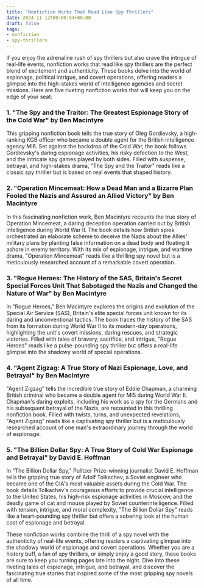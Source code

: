 ```yaml
---
title: "Nonfiction Works That Read Like Spy Thrillers"
date: 2024-11-12T00:00:54+00:00
draft: false
tags:
- nonfiction
- spy-thrillers
---
```


If you enjoy the adrenaline rush of spy thrillers but also crave the intrigue of real-life events, nonfiction works that read like spy thrillers are the perfect blend of excitement and authenticity. These books delve into the world of espionage, political intrigue, and covert operations, offering readers a glimpse into the high-stakes world of intelligence agencies and secret missions. Here are five riveting nonfiction works that will keep you on the edge of your seat:

### 1. "The Spy and the Traitor: The Greatest Espionage Story of the Cold War" by Ben Macintyre

This gripping nonfiction book tells the true story of Oleg Gordievsky, a high-ranking KGB officer who became a double agent for the British intelligence agency MI6. Set against the backdrop of the Cold War, the book follows Gordievsky's daring espionage activities, his risky defection to the West, and the intricate spy games played by both sides. Filled with suspense, betrayal, and high-stakes drama, "The Spy and the Traitor" reads like a classic spy thriller but is based on real events that shaped history.

### 2. "Operation Mincemeat: How a Dead Man and a Bizarre Plan Fooled the Nazis and Assured an Allied Victory" by Ben Macintyre

In this fascinating nonfiction work, Ben Macintyre recounts the true story of Operation Mincemeat, a daring deception operation carried out by British intelligence during World War II. The book details how British spies orchestrated an elaborate scheme to deceive the Nazis about the Allies' military plans by planting false information on a dead body and floating it ashore in enemy territory. With its mix of espionage, intrigue, and wartime drama, "Operation Mincemeat" reads like a thrilling spy novel but is a meticulously researched account of a remarkable covert operation.

### 3. "Rogue Heroes: The History of the SAS, Britain's Secret Special Forces Unit That Sabotaged the Nazis and Changed the Nature of War" by Ben Macintyre

In "Rogue Heroes," Ben Macintyre explores the origins and evolution of the Special Air Service (SAS), Britain's elite special forces unit known for its daring and unconventional tactics. The book traces the history of the SAS from its formation during World War II to its modern-day operations, highlighting the unit's covert missions, daring rescues, and strategic victories. Filled with tales of bravery, sacrifice, and intrigue, "Rogue Heroes" reads like a pulse-pounding spy thriller but offers a real-life glimpse into the shadowy world of special operations.

### 4. "Agent Zigzag: A True Story of Nazi Espionage, Love, and Betrayal" by Ben Macintyre

"Agent Zigzag" tells the incredible true story of Eddie Chapman, a charming British criminal who became a double agent for MI5 during World War II. Chapman's daring exploits, including his work as a spy for the Germans and his subsequent betrayal of the Nazis, are recounted in this thrilling nonfiction book. Filled with twists, turns, and unexpected revelations, "Agent Zigzag" reads like a captivating spy thriller but is a meticulously researched account of one man's extraordinary journey through the world of espionage.

### 5. "The Billion Dollar Spy: A True Story of Cold War Espionage and Betrayal" by David E. Hoffman

In "The Billion Dollar Spy," Pulitzer Prize-winning journalist David E. Hoffman tells the gripping true story of Adolf Tolkachev, a Soviet engineer who became one of the CIA's most valuable assets during the Cold War. The book details Tolkachev's courageous efforts to provide crucial intelligence to the United States, his high-risk espionage activities in Moscow, and the deadly game of cat and mouse played by Soviet counterintelligence. Filled with tension, intrigue, and moral complexity, "The Billion Dollar Spy" reads like a heart-pounding spy thriller but offers a sobering look at the human cost of espionage and betrayal.

These nonfiction works combine the thrill of a spy novel with the authenticity of real-life events, offering readers a captivating glimpse into the shadowy world of espionage and covert operations. Whether you are a history buff, a fan of spy thrillers, or simply enjoy a good story, these books are sure to keep you turning pages late into the night. Dive into these riveting tales of espionage, intrigue, and betrayal, and discover the fascinating true stories that inspired some of the most gripping spy novels of all time.